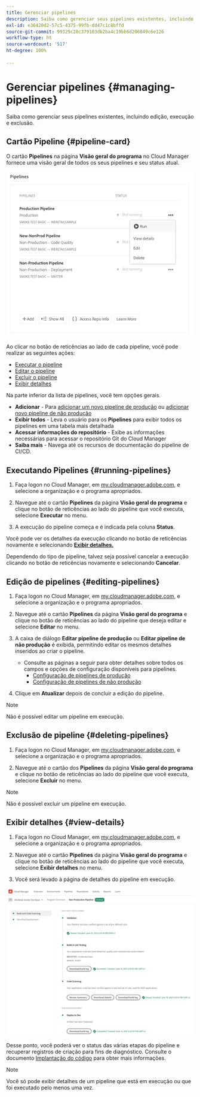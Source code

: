 ```yaml
---
title: Gerenciar pipelines
description: Saiba como gerenciar seus pipelines existentes, incluindo edição, execução e exclusão.
exl-id: e36420d2-57c5-4375-99fb-dd47c1c8bffd
source-git-commit: 99325c28c379103db2ba4c19bb6d206849c6e126
workflow-type: ht
source-wordcount: '517'
ht-degree: 100%

---
```



# Gerenciar pipelines {#managing-pipelines}

Saiba como gerenciar seus pipelines existentes, incluindo edição, execução e exclusão.

## Cartão Pipeline {#pipeline-card}

O cartão **Pipelines** na página **Visão geral do programa** no Cloud Manager fornece uma visão geral de todos os seus pipelines e seu status atual.

![Cartão Pipelines no Cloud Manager](/help/assets/configure-pipelines/pipelines-card.png)

Ao clicar no botão de reticências ao lado de cada pipeline, você pode realizar as seguintes ações:

* [Executar o pipeline](#running-pipelines)
* [Editar o pipeline](#editing-pipelines)
* [Excluir o pipeline](#deleting-pipelines)
* [Exibir detalhes](#view-details)

Na parte inferior da lista de pipelines, você tem opções gerais.

* **Adicionar** - Para [adicionar um novo pipeline de produção](/help/using/production-pipelines.md) ou [adicionar novo pipeline de não produção](/help/using/non-production-pipelines.md)
* **Exibir todos** - Leva o usuário para os **Pipelines** para exibir todos os pipelines em uma tabela mais detalhada
* **Acessar informações do repositório** - Exibe as informações necessárias para acessar o repositório Git do Cloud Manager
* **Saiba mais** - Navega até os recursos de documentação do pipeline de CI/CD.

## Executando Pipelines {#running-pipelines}

1. Faça logon no Cloud Manager, em [my.cloudmanager.adobe.com](https://my.cloudmanager.adobe.com/), e selecione a organização e o programa apropriados.

1. Navegue até o cartão **Pipelines** da página **Visão geral do programa** e clique no botão de reticências ao lado do pipeline que você executa, selecione **Executar** no menu.

1. A execução do pipeline começa e é indicada pela coluna **Status**.

Você pode ver os detalhes da execução clicando no botão de reticências novamente e selecionando **[Exibir detalhes.](#view-details)**

Dependendo do tipo de pipeline, talvez seja possível cancelar a execução clicando no botão de reticências novamente e selecionando **Cancelar**.

## Edição de pipelines {#editing-pipelines}

1. Faça logon no Cloud Manager, em [my.cloudmanager.adobe.com](https://my.cloudmanager.adobe.com/), e selecione a organização e o programa apropriados.

1. Navegue até o cartão **Pipelines** da página **Visão geral do programa** e clique no botão de reticências ao lado do pipeline que deseja editar e selecione **Editar** no menu.

1. A caixa de diálogo **Editar pipeline de produção** ou **Editar pipeline de não produção** é exibida, permitindo editar os mesmos detalhes inseridos ao criar o pipeline.

   * Consulte as páginas a seguir para obter detalhes sobre todos os campos e opções de configuração disponíveis para pipelines.
      * [Configuração de pipelines de produção](/help/using/production-pipelines.md)
      * [Configuração de pipelines de não produção](/help/using/non-production-pipelines.md)

1. Clique em **Atualizar** depois de concluir a edição do pipeline.

>[!NOTE]
>
>Não é possível editar um pipeline em execução.

## Exclusão de pipeline {#deleting-pipelines}

1. Faça logon no Cloud Manager, em [my.cloudmanager.adobe.com](https://my.cloudmanager.adobe.com/), e selecione a organização e o programa apropriados.

1. Navegue até o cartão dos **Pipelines** da página **Visão geral do programa** e clique no botão de reticências ao lado do pipeline que você executa, selecione **Excluir** no menu.

>[!NOTE]
>
>Não é possível excluir um pipeline em execução.

## Exibir detalhes {#view-details}

1. Faça logon no Cloud Manager, em [my.cloudmanager.adobe.com](https://my.cloudmanager.adobe.com/), e selecione a organização e o programa apropriados.

1. Navegue até o cartão **Pipelines** da página **Visão geral do programa** e clique no botão de reticências ao lado do pipeline que você executa, selecione **Exibir detalhes** no menu.

1. Você será levado à página de detalhes do pipeline em execução.

![Detalhes do pipeline](/help/assets/configure-pipelines/pipeline-running-details.png)

Desse ponto, você poderá ver o status das várias etapas do pipeline e recuperar registros de criação para fins de diagnóstico. Consulte o documento [Implantação do código](/help/using/code-deployment.md) para obter mais informações.

>[!NOTE]
>
>Você só pode exibir detalhes de um pipeline que está em execução ou que foi executado pelo menos uma vez.

